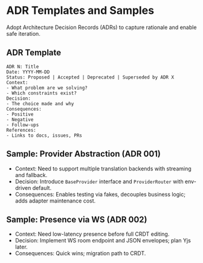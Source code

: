# ADR Templates and Samples

Adopt Architecture Decision Records (ADRs) to capture rationale and enable safe iteration.

## ADR Template
```
ADR N: Title
Date: YYYY-MM-DD
Status: Proposed | Accepted | Deprecated | Superseded by ADR X
Context:
- What problem are we solving?
- Which constraints exist?
Decision:
- The choice made and why
Consequences:
- Positive
- Negative
- Follow-ups
References:
- Links to docs, issues, PRs
```

## Sample: Provider Abstraction (ADR 001)
- Context: Need to support multiple translation backends with streaming and fallback.
- Decision: Introduce `BaseProvider` interface and `ProviderRouter` with env-driven default.
- Consequences: Enables testing via fakes, decouples business logic; adds adapter maintenance cost.

## Sample: Presence via WS (ADR 002)
- Context: Need low-latency presence before full CRDT editing.
- Decision: Implement WS room endpoint and JSON envelopes; plan Yjs later.
- Consequences: Quick wins; migration path to CRDT.


